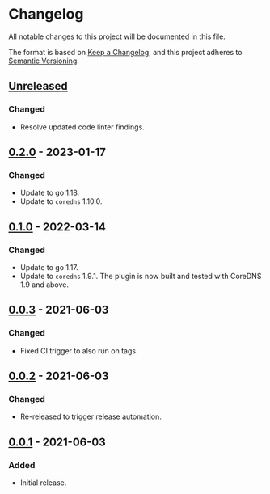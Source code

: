 # Changelog

All notable changes to this project will be documented in this file.

The format is based on [Keep a Changelog](https://keepachangelog.com/en/1.0.0/),
and this project adheres to [Semantic Versioning](https://semver.org/spec/v2.0.0.html).

## [Unreleased]

### Changed

- Resolve updated code linter findings.

## [0.2.0] - 2023-01-17

### Changed

- Update to go 1.18.
- Update to `coredns` 1.10.0.

## [0.1.0] - 2022-03-14

### Changed

- Update to go 1.17.
- Update to `coredns` 1.9.1. The plugin is now built and tested with CoreDNS 1.9 and above.

## [0.0.3] - 2021-06-03

### Changed

- Fixed CI trigger to also run on tags.

## [0.0.2] - 2021-06-03

### Changed

- Re-released to trigger release automation.

## [0.0.1] - 2021-06-03

### Added

- Initial release.

[Unreleased]: https://github.com/giantswarm/coredns-warnlist-plugin/compare/v0.2.0...HEAD
[0.2.0]: https://github.com/giantswarm/coredns-warnlist-plugin/compare/v0.1.0...v0.2.0
[0.1.0]: https://github.com/giantswarm/coredns-warnlist-plugin/compare/v0.0.3...v0.1.0
[0.0.3]: https://github.com/giantswarm/coredns-warnlist-plugin/compare/v0.0.2...v0.0.3
[0.0.2]: https://github.com/giantswarm/coredns-warnlist-plugin/compare/v0.0.1...v0.0.2
[0.0.1]: https://github.com/giantswarm/coredns-warnlist-plugin/releases/tag/v0.0.1
